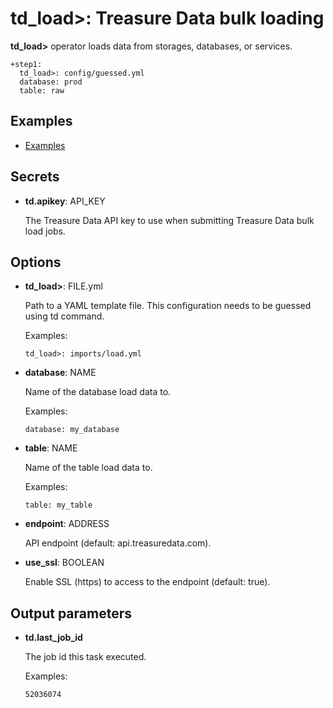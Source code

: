 # td_load>: Treasure Data bulk loading

**td_load>** operator loads data from storages, databases, or services.

    +step1:
      td_load>: config/guessed.yml
      database: prod
      table: raw

## Examples

  * [Examples](https://github.com/treasure-data/workflow-examples/tree/master/td_load>)

## Secrets

* **td.apikey**: API_KEY

  The Treasure Data API key to use when submitting Treasure Data bulk load jobs.

## Options

* **td_load>**: FILE.yml

  Path to a YAML template file. This configuration needs to be guessed using td command.

  Examples:

  ```
  td_load>: imports/load.yml
  ```

* **database**: NAME

  Name of the database load data to.

  Examples:

  ```
  database: my_database
  ```

* **table**: NAME

  Name of the table load data to.

  Examples:

  ```
  table: my_table
  ```

* **endpoint**: ADDRESS

  API endpoint (default: api.treasuredata.com).

* **use_ssl**: BOOLEAN

  Enable SSL (https) to access to the endpoint (default: true).


## Output parameters

* **td.last_job_id**

  The job id this task executed.

  Examples:

  ```
  52036074
  ```
